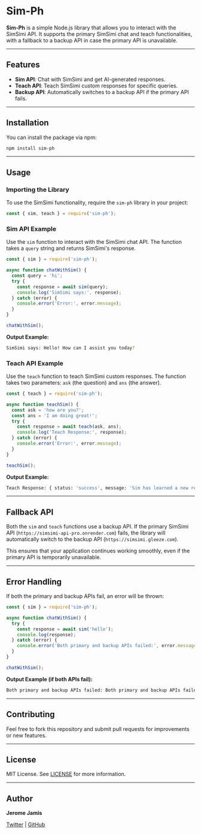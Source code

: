 # Sim-Ph

**Sim-Ph** is a simple Node.js library that allows you to interact with the SimSimi API. It supports the primary SimSimi chat and teach functionalities, with a fallback to a backup API in case the primary API is unavailable.

---

## Features
- **Sim API**: Chat with SimSimi and get AI-generated responses.
- **Teach API**: Teach SimSimi custom responses for specific queries.
- **Backup API**: Automatically switches to a backup API if the primary API fails.

---

## Installation

You can install the package via npm:

```bash
npm install sim-ph
```

---

## Usage

### Importing the Library

To use the SimSimi functionality, require the `sim-ph` library in your project:

```javascript
const { sim, teach } = require('sim-ph');
```

### Sim API Example

Use the `sim` function to interact with the SimSimi chat API. The function takes a `query` string and returns SimSimi's response.

```javascript
const { sim } = require('sim-ph');

async function chatWithSim() {
  const query = 'hi';
  try {
    const response = await sim(query);
    console.log('SimSimi says:', response);
  } catch (error) {
    console.error('Error:', error.message);
  }
}

chatWithSim();
```

**Output Example:**

```bash
SimSimi says: Hello! How can I assist you today?
```

### Teach API Example

Use the `teach` function to teach SimSimi custom responses. The function takes two parameters: `ask` (the question) and `ans` (the answer).

```javascript
const { teach } = require('sim-ph');

async function teachSim() {
  const ask = 'how are you?';
  const ans = 'I am doing great!';
  try {
    const response = await teach(ask, ans);
    console.log('Teach Response:', response);
  } catch (error) {
    console.error('Error:', error.message);
  }
}

teachSim();
```

**Output Example:**

```bash
Teach Response: { status: 'success', message: 'Sim has learned a new response!' }
```

---

## Fallback API

Both the `sim` and `teach` functions use a backup API. If the primary SimSimi API (`https://simsimi-api-pro.onrender.com`) fails, the library will automatically switch to the backup API (`https://simsimi.gleeze.com`).

This ensures that your application continues working smoothly, even if the primary API is temporarily unavailable.

---

## Error Handling

If both the primary and backup APIs fail, an error will be thrown:

```javascript
const { sim } = require('sim-ph');

async function chatWithSim() {
  try {
    const response = await sim('hello');
    console.log(response);
  } catch (error) {
    console.error('Both primary and backup APIs failed:', error.message);
  }
}

chatWithSim();
```

**Output Example (if both APIs fail):**

```bash
Both primary and backup APIs failed: Both primary and backup APIs failed
```

---

## Contributing

Feel free to fork this repository and submit pull requests for improvements or new features.

---

## License

MIT License. See [LICENSE](LICENSE) for more information.

---

## Author

**Jerome Jamis**

[Twitter](https://twitter.com/jerome_jamis) | [GitHub](https://github.com/jeromejamis)
